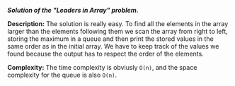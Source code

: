 <b><i>Solution of the "Leaders in Array" problem.</i></b>

<b>Description:</b> The solution is really easy. To find all the elements in the array larger than the elements following them
we scan the array from right to left, storing the maximum in a queue and then print the stored values in the same order as in the
initial array. We have to keep track of the values we found because the output has to respect the order of the elements.

<b>Complexity:</b> The time complexity is obviusly `O(n)`, and the space complexity for the queue is also `O(n)`.
